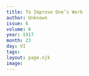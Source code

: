 ```yaml
---
title: To Improve One’s Work
author: Unknown
issue: 6
volume: 6
year: 1917
month: 23
day: VI
tags:
layout: page.njk
image:
---
```





